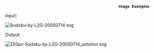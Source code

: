                                                        𝐈𝐦𝐚𝐠𝐞 𝐄𝐱𝐚𝐦𝐩𝐥𝐞𝐬

Input: 

![Sudoku-by-L2G-20050714 svg](https://github.com/trishaganesh/Leetcode-Problems/assets/43594876/f9864b9f-94f8-4bf7-8177-8e4def4e4238)

Output: 

![250px-Sudoku-by-L2G-20050714_solution svg](https://github.com/trishaganesh/Leetcode-Problems/assets/43594876/ced50571-d9f9-4dc0-8d8f-ea3d4cf7e1c7)
